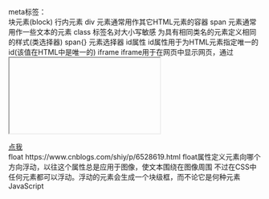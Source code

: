 meta标签：
<meta name="" content="">  
块元素(block)
行内元素
div 元素通常用作其它HTML元素的容器
span 元素通常用作一些文本的元素
class 标签名对大小写敏感  为具有相同类名的元素定义相同的样式(类选择器)
span{} 元素选择器
id属性
id属性用于为HTML元素指定唯一的id(该值在HTML中是唯一的)
iframe
iframe用于在网页中显示网页，通过<iframe>标签定义，通过src属性指定新的网页  页面中会显示一个包含目标网页的小窗口
<iframe src="http://www.baidu.com/" name="iframe_a"></iframe>
<div>
<a href="http://www.163.com/" target="iframe_a">点我</a>
</div>
float      https://www.cnblogs.com/shiy/p/6528619.html 
float属性定义元素向哪个方向浮动，以往这个属性总是应用于图像，使文本围绕在图像周围
不过在CSS中任何元素都可以浮动。浮动的元素会生成一个块级框，而不论它是何种元素
JavaScript
<script>标记用于定义客户端脚本(Javascript)
innerHTML  innerText
noScript
如果浏览器中禁用脚本或浏览器不支持客户端脚本，那么<noscript>提供了替代的内容
Head
<head>元素是所有头元素的容器
<title> <style> <link> <meta>
<meta>(源信息)元素用于指定使用哪个字符集，页面描述，关键字，作者和其它数据
这些元数据都会被浏览器搜索引擎和其它Web服务器使用
<meta charset="UTF-8">
<meta name="description" content="青洋葱">
<meta name="keywords" content="HTML CSS XML JavaScript">
<meta http-equiv="refresh" content="30">  //30秒自动刷新
窗口设置
<meta name="viewport" content="width=device-width intial-scale=1.0">
viewport就是设备的屏幕上能用来显示我们网页的那一块区域
viewport标记，用于指定用户是否可以缩放Web页面，并对相关的内容进行设定
width 和 height 分别指示视图区的宽度和高度。device-width表示 视图宽度即为屏幕的宽度
initial-scale用于设置Web页面的初始缩放比例，设置为1.0则显示未经缩放的Web页面
maximum-scale和minnimum 设置用户对于web页面的缩放比例的限制。值的范围是0.25~1.0之间
user-scalable指定用户是否可以缩放视图区，即缩放web页面的视图
<base>
为页面设置img的路径 src="base"
布局元素
<nav>为导航链接定义容器
<section>定义文档中的一个区块
<article>定义局部自包含的文章
<aside>内容之外的内容(像侧边栏)
<footer>定义文档或节的页表
<details>定义额外的详细信息
<summary>为<detials>元素定义标题
常用的布局方式：
CSS framework
CSS float proerty
CSS flexbox
CSS grid   //栅格化
CSS命名规范  BEM    https://bemcss.com/
思路：项目开发中每个组件都是独一无二的，名字也是独一无二的，组件内部元素加上组件名，并用元素的名字作为选择器，自然组件内的样式不会与组件外的样式冲突了
通过组件名的为一性来保证选择器的为一性，从而保证样式不会污染到组件外
BEM的命名规则:block-name_element-name_modifier-name  模块名+元素名+修饰器名
             blockName_elementName_modifierName
例如：我们有联系页面，路径是/pages/contact/。那么该页面的模块名可以是page-contact，其名下元素均以page-contact__element-name命名。
BEM保证样式不冲突的核心就是：在元素名中添加唯一的标识。这个标识在BEM中对应的是模块名,也可能是一个独一无二的乱序字符串。
CSS3 @media查询
重置浏览器大小的过程中，页面也会根据浏览器的宽度和高度重新渲染页面
@media screen and(max-width:300px){  //如果文档宽度小于300px,则修改背景颜色
    body{ background-color:red}   
}
使用媒体查询来制作响应式设计:
@media screen and(max-width:400px){    //如果文档宽度小于400px，则页面会作出相应修改
		.left,
		.middle,
		.right{
			width: 20%;
		}
link标签可以链接的内容：
1.链接外部样式表
<link rel="stylesheet" type="text/css" href="css/reset.css">
2.链接一个外部的icon，用于浏览器的栏目图标和收藏夹图标
<link rel="icon" href="favicon.ico">
3.rel="elternate" 可以定义另一个文档，可以是Pdf，另外一种语言，另外一种CSS样式
<link rel="alternate" href="url">
4.rel="author license" 规定一些作者和版权相关的信息
<link rel="author license" href="url">
5.rel="canonical"  用来定义一个权威的版本，保证内容的正确性
<link rel="canonical" href="url"> url指向html文档，使权威版本，内容更加正确，方便搜索引擎分析
6.rel="peconect" 或者"rel"="prefetch" 或者 rel="preload" 用于加快网页的一个快速速度类型，部分浏览器实现了
preconnect 是告知浏览器提前连接指定的url;
prefetch   告知浏览器立刻取来url所指向的资源
preload    告知浏览器预加载一些指定的url资源

